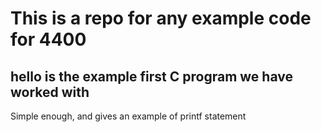 # This is a repo for any example code for 4400

## hello is the example first C program we have worked with

Simple enough, and gives an example of printf statement

